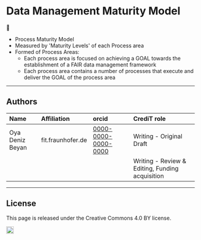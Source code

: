 # Data Management Maturity Model

🚧

- Process Maturity Model 
- Measured by 'Maturity Levels' of each Process area
- Formed of Process Areas:
  - Each process area is focused on achieving a GOAL towards the establishment of a FAIR data management framework
  - Each process area contains a number of processes that execute and deliver the GOAL of the process area

---


## Authors

| Name | Affiliation  | orcid | CrediT role  |
| :------------- | :------------- | :------------- |:------------- |
| Oya Deniz Beyan | fit.fraunhofer.de | [0000-0000-0000-0000](https://orcid.org/orcid.org/0000-0000-0000-0000) | Writing - Original Draft |
|  |  | | Writing - Review & Editing, Funding acquisition | 

---

## License

This page is released under the Creative Commons 4.0 BY license.

<a href="https://creativecommons.org/licenses/by/4.0/"><img src="https://mirrors.creativecommons.org/presskit/buttons/80x15/png/by.png" height="20"/></a>
